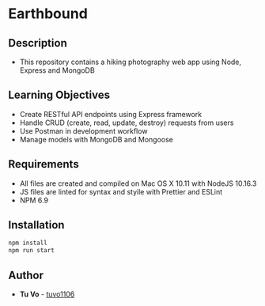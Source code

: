 # Earthbound

## Description

- This repository contains a hiking photography web app using Node, Express and MongoDB

## Learning Objectives

- Create RESTful API endpoints using Express framework
- Handle CRUD (create, read, update, destroy) requests from users
- Use Postman in development workflow
- Manage models with MongoDB and Mongoose

## Requirements

- All files are created and compiled on Mac OS X 10.11 with NodeJS 10.16.3
- JS files are linted for syntax and styile with Prettier and ESLint
- NPM 6.9

## Installation

```js
npm install
npm run start
```

## Author

- **Tu Vo** - [tuvo1106](https://github.com/tuvo1106)
